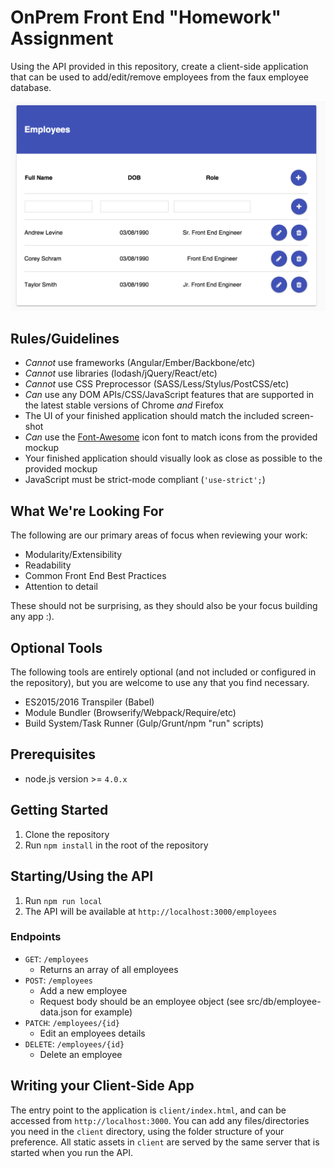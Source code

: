 # OnPrem Front End "Homework" Assignment

Using the API provided in this repository, create a client-side application that can be used to add/edit/remove employees from the faux employee database.

![screenshot.png](screenshot.png)

## Rules/Guidelines
- *Cannot* use frameworks (Angular/Ember/Backbone/etc)
- *Cannot* use libraries (lodash/jQuery/React/etc)
- *Cannot* use CSS Preprocessor (SASS/Less/Stylus/PostCSS/etc)
- *Can* use any DOM APIs/CSS/JavaScript features that are supported in the latest stable versions of Chrome *and* Firefox
- The UI of your finished application should match the included screen-shot
- *Can* use the [Font-Awesome](https://fortawesome.github.io/Font-Awesome/) icon font to match icons from the provided mockup
- Your finished application should visually look as close as possible to the provided mockup
- JavaScript must be strict-mode compliant (`'use-strict';`)


## What We're Looking For
The following are our primary areas of focus when reviewing your work:

- Modularity/Extensibility
- Readability
- Common Front End Best Practices
- Attention to detail

These should not be surprising, as they should also be your focus building any app :).

## Optional Tools
The following tools are entirely optional (and not included or configured in the repository), but you are welcome to use any that you find necessary.

- ES2015/2016 Transpiler (Babel)
- Module Bundler (Browserify/Webpack/Require/etc)
- Build System/Task Runner (Gulp/Grunt/npm "run" scripts)

## Prerequisites
- node.js version >= `4.0.x`

## Getting Started
1. Clone the repository
2. Run `npm install` in the root of the repository

## Starting/Using the API
1. Run `npm run local`
2. The API will be available at `http://localhost:3000/employees`

### Endpoints
- `GET`: `/employees`
    - Returns an array of all employees
- `POST`: `/employees`
    - Add a new employee
    - Request body should be an employee object (see src/db/employee-data.json for example)
- `PATCH`: `/employees/{id}`
    - Edit an employees details
- `DELETE`: `/employees/{id}`
    - Delete an employee

## Writing your Client-Side App
The entry point to the application is `client/index.html`, and can be accessed from `http://localhost:3000`. You can add any files/directories you need in the `client` directory, using the folder structure of your preference. All static assets in `client` are served by the same server that is started when you run the API.